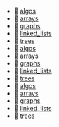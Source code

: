 * 📂 [algos](algos)
* 📂 [arrays](arrays)
* 📂 [graphs](graphs)
* 📂 [linked_lists](linked_lists)
* 📂 [trees](trees)
* 📂 [algos](algos)
* 📂 [arrays](arrays)
* 📂 [graphs](graphs)
* 📂 [linked_lists](linked_lists)
* 📂 [trees](trees)
* 📂 [algos](algos)
* 📂 [arrays](arrays)
* 📂 [graphs](graphs)
* 📂 [linked_lists](linked_lists)
* 📂 [trees](trees)
